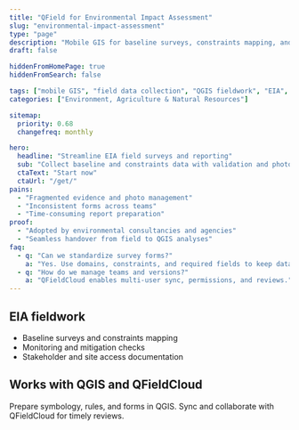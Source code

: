 ```yaml
---
title: "QField for Environmental Impact Assessment"
slug: "environmental-impact-assessment"
type: "page"
description: "Mobile GIS for baseline surveys, constraints mapping, and EIA field documentation."
draft: false

hiddenFromHomePage: true
hiddenFromSearch: false

tags: ["mobile GIS", "field data collection", "QGIS fieldwork", "EIA", "baseline survey", "constraints mapping"]
categories: ["Environment, Agriculture & Natural Resources"]

sitemap:
  priority: 0.68
  changefreq: monthly

hero:
  headline: "Streamline EIA field surveys and reporting"
  sub: "Collect baseline and constraints data with validation and photo evidence—even offline."
  ctaText: "Start now"
  ctaUrl: "/get/"
pains:
  - "Fragmented evidence and photo management"
  - "Inconsistent forms across teams"
  - "Time-consuming report preparation"
proof:
  - "Adopted by environmental consultancies and agencies"
  - "Seamless handover from field to QGIS analyses"
faq:
  - q: "Can we standardize survey forms?"
    a: "Yes. Use domains, constraints, and required fields to keep data consistent."
  - q: "How do we manage teams and versions?"
    a: "QFieldCloud enables multi-user sync, permissions, and reviews."
---
```


## EIA fieldwork
- Baseline surveys and constraints mapping  
- Monitoring and mitigation checks  
- Stakeholder and site access documentation

## Works with QGIS and QFieldCloud
Prepare symbology, rules, and forms in QGIS. Sync and collaborate with QFieldCloud for timely reviews.
